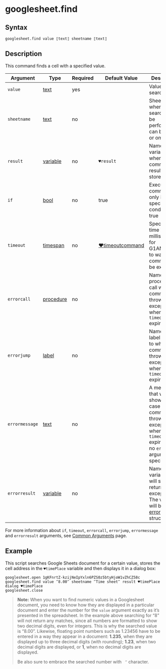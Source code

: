 # googlesheet.find

## Syntax

```G1ANT
googlesheet.find value ⟦text⟧ sheetname ⟦text⟧
```

## Description

This command finds a cell with a specified value.

| Argument       | Type                                                         | Required | Default Value                                                | Description                                                  |
| -------------- | ------------------------------------------------------------ | -------- | ------------------------------------------------------------ | ------------------------------------------------------------ |
| `value`        | [text](../../G1ANT.Language/Structures/TextStructure.md) | yes      |                                                              | Value to be searched for                                     |
| `sheetname`    | [text](../../G1ANT.Language/Structures/TextStructure.md) | no       |                                                              | Sheet name where the search is to be performed; can be empty or omitted |
| `result`       | [variable](../../G1ANT.Language/Structures/VariableStructure.md) | no       | `♥result`                                                    | Name of a variable where the command's result will be stored |
| `if`           | [bool](../../G1ANT.Language/Structures/BooleanStructure.md) | no       | true                                                         | Executes the command only if a specified condition is true   |
| `timeout`      | [timespan](../../G1ANT.Language/Structures/TimeSpanStructure.md) | no       | [♥timeoutcommand](../../G1ANT.Addon.Core/Variables/TimeoutCommandVariable.md) | Specifies time in milliseconds for G1ANT.Robot to wait for the command to be executed |
| `errorcall`    | [procedure](../../G1ANT.Language/Structures/ProcedureStructure.md) | no       |                                                              | Name of a procedure to call when the command throws an exception or when a given `timeout` expires |
| `errorjump`    | [label](../../G1ANT.Language/Structures/LabelStructure.md) | no       |                                                              | Name of the label to jump to when the command throws an exception or when a given `timeout` expires |
| `errormessage` | [text](../../G1ANT.Language/Structures/TextStructure.md) | no       |                                                              | A message that will be shown in case the command throws an exception or when a given `timeout` expires, and no `errorjump` argument is specified |
| `errorresult`  | [variable](../../G1ANT.Language/Structures/VariableStructure.md) | no       |                                                              | Name of a variable that will store the returned exception. The variable will be of [error](../../G1ANT.Language/Structures/ErrorStructure.md) structure |

For more information about `if`, `timeout`, `errorcall`, `errorjump`, `errormessage` and `errorresult` arguments, see [Common Arguments](../../../appendices/common-arguments.md) page.

## Example

This script searches Google Sheets document for a certain value, stores the cell address in the `♥timePlace` variable and then displays it in a dialog box:

```G1ANT
googlesheet.open 1gKFnrtZ-kzijNeIpYxln6PZS0z5btyHjoW1vZhCZ58c
googlesheet.find value ‴8.00‴ sheetname ‴Time sheet‴ result ♥timePlace
dialog ♥timePlace
googlesheet.close
```

> **Note:** When you want to find numeric values in a Googlesheet document, you need to know how they are displayed in a particular document and enter the number for the `value` argument exactly as it’s presented in the spreadsheet. In the example above searching for “8” will not return any matches, since all numbers are formatted to show two decimal digits, even for integers. This is why the searched value is “8.00”. Likewise, floating point numbers such as 1.23456 have to be entered in a way they appear in a document: **1.235**, when they are displayed up to three decimal digits (with rounding); **1.23**, when two decimal digits are displayed, or **1**, when no decimal digits are displayed.
>
> Be also sure to embrace the searched number with ` ‴` character.